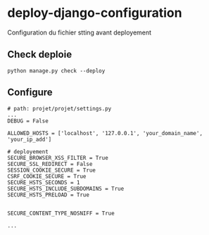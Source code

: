 # deploy-django-configuration
Configuration du fichier stting avant deployement

## Check deploie

`python manage.py check --deploy`

## Configure
```
# path: projet/projet/settings.py
...
DEBUG = False

ALLOWED_HOSTS = ['localhost', '127.0.0.1', 'your_domain_name', 'your_ip_add']

# deployement   
SECURE_BROWSER_XSS_FILTER = True
SECURE_SSL_REDIRECT = False
SESSION_COOKIE_SECURE = True
CSRF_COOKIE_SECURE = True
SECURE_HSTS_SECONDS = 1
SECURE_HSTS_INCLUDE_SUBDOMAINS = True
SECURE_HSTS_PRELOAD = True


SECURE_CONTENT_TYPE_NOSNIFF = True

...
```
